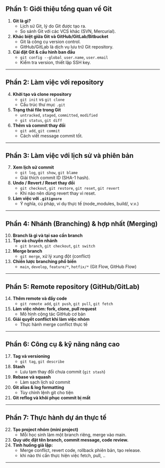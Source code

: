 ## Phần 1: Giới thiệu tổng quan về Git

1. **Git là gì?**
   - Lịch sử Git, lý do Git được tạo ra.
   - So sánh Git với các VCS khác (SVN, Mercurial).
2. **Khác biệt giữa Git và GitHub/GitLab/Bitbucket**
   - Git là công cụ version control.
   - GitHub/GitLab là dịch vụ lưu trữ Git repository.
3. **Cài đặt Git & cấu hình ban đầu**
   - `git config --global user.name`, `user.email`
   - Kiểm tra version, thiết lập SSH key.

---

## Phần 2: Làm việc với repository

4. **Khởi tạo và clone repository**
   - `git init` vs `git clone`
   - Cấu trúc thư mục `.git`
5. **Trạng thái file trong Git**
   - `untracked`, `staged`, `committed`, `modified`
   - `git status`, `git diff`
6. **Thêm và commit thay đổi**
   - `git add`, `git commit`
   - Cách viết message commit tốt.

---

## Phần 3: Làm việc với lịch sử và phiên bản

7. **Xem lịch sử commit**
   - `git log`, `git show`, `git blame`
   - Giải thích commit ID (SHA-1 hash).
8. **Undo / Revert / Reset thay đổi**
   - `git checkout`, `git restore`, `git reset`, `git revert`
   - Khi nào nên dùng revert thay vì reset.
9. **Làm việc với `.gitignore`**
   - Ý nghĩa, cú pháp, ví dụ thực tế (node_modules, build/, v.v.)

---

## Phần 4: Nhánh (Branching) & hợp nhất (Merging)

10. **Branch là gì và tại sao cần branch**
11. **Tạo và chuyển nhánh**
    - `git branch`, `git checkout`, `git switch`
12. **Merge branch**
    - `git merge`, xử lý xung đột (conflict)
13. **Chiến lược branching phổ biến**
    - `main`, `develop`, `feature/*`, `hotfix/*` (Git Flow, GitHub Flow)

---

## Phần 5: Remote repository (GitHub/GitLab)

14. **Thêm remote và đẩy code**
    - `git remote add`, `git push`, `git pull`, `git fetch`
15. **Làm việc nhóm: fork, clone, pull request**
    - Mô hình cộng tác GitHub cơ bản
16. **Giải quyết conflict khi làm việc nhóm**
    - Thực hành merge conflict thực tế

---

## Phần 6: Công cụ & kỹ năng nâng cao

17. **Tag và versioning**
    - `git tag`, `git describe`
18. **Stash**
    - Lưu tạm thay đổi chưa commit (`git stash`)
19. **Rebase và squash**
    - Làm sạch lịch sử commit
20. **Git alias & log formatting**
    - Tùy chỉnh lệnh git cho tiện
21. **Git reflog và khôi phục commit bị mất**

---

## Phần 7: Thực hành dự án thực tế

22. **Tạo project nhóm (mini project)**
    - Mỗi học sinh làm một branch riêng, merge vào main.
23. **Quy ước đặt tên branch, commit message, code review.**
24. **Tình huống giả lập:**
    - Merge conflict, revert code, rollback phiên bản, tạo release.
    - khi nào thì cần thực hiện việc fetch, pull, ..

---
